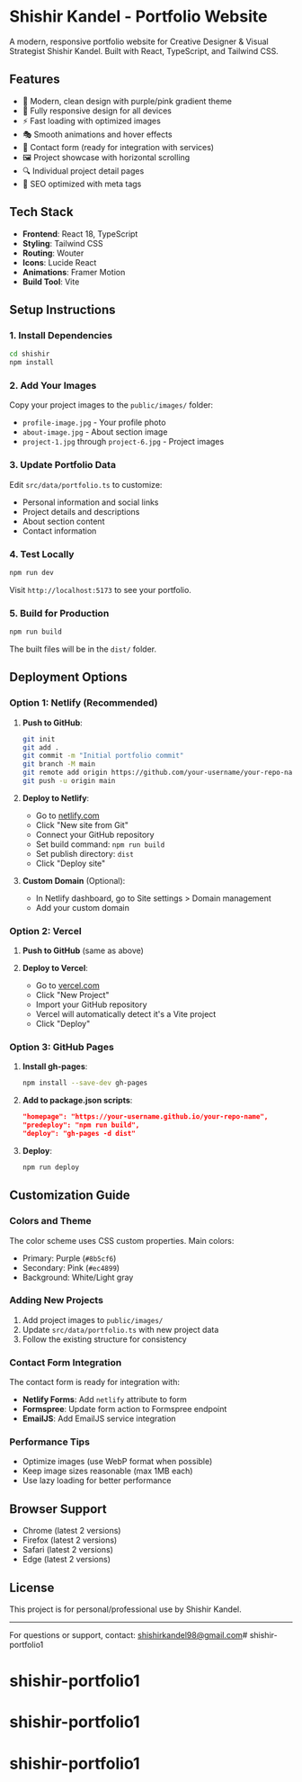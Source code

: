 # Shishir Kandel - Portfolio Website

A modern, responsive portfolio website for Creative Designer & Visual Strategist Shishir Kandel. Built with React, TypeScript, and Tailwind CSS.

## Features

- 🎨 Modern, clean design with purple/pink gradient theme
- 📱 Fully responsive design for all devices
- ⚡ Fast loading with optimized images
- 🎭 Smooth animations and hover effects
- 📧 Contact form (ready for integration with services)
- 🖼️ Project showcase with horizontal scrolling
- 🔍 Individual project detail pages
- 🌟 SEO optimized with meta tags

## Tech Stack

- **Frontend**: React 18, TypeScript
- **Styling**: Tailwind CSS
- **Routing**: Wouter
- **Icons**: Lucide React
- **Animations**: Framer Motion
- **Build Tool**: Vite

## Setup Instructions

### 1. Install Dependencies

```bash
cd shishir
npm install
```

### 2. Add Your Images

Copy your project images to the `public/images/` folder:

- `profile-image.jpg` - Your profile photo
- `about-image.jpg` - About section image
- `project-1.jpg` through `project-6.jpg` - Project images

### 3. Update Portfolio Data

Edit `src/data/portfolio.ts` to customize:

- Personal information and social links
- Project details and descriptions
- About section content
- Contact information

### 4. Test Locally

```bash
npm run dev
```

Visit `http://localhost:5173` to see your portfolio.

### 5. Build for Production

```bash
npm run build
```

The built files will be in the `dist/` folder.

## Deployment Options

### Option 1: Netlify (Recommended)

1. **Push to GitHub**:
   ```bash
   git init
   git add .
   git commit -m "Initial portfolio commit"
   git branch -M main
   git remote add origin https://github.com/your-username/your-repo-name.git
   git push -u origin main
   ```

2. **Deploy to Netlify**:
   - Go to [netlify.com](https://netlify.com)
   - Click "New site from Git"
   - Connect your GitHub repository
   - Set build command: `npm run build`
   - Set publish directory: `dist`
   - Click "Deploy site"

3. **Custom Domain** (Optional):
   - In Netlify dashboard, go to Site settings > Domain management
   - Add your custom domain

### Option 2: Vercel

1. **Push to GitHub** (same as above)

2. **Deploy to Vercel**:
   - Go to [vercel.com](https://vercel.com)
   - Click "New Project"
   - Import your GitHub repository
   - Vercel will automatically detect it's a Vite project
   - Click "Deploy"

### Option 3: GitHub Pages

1. **Install gh-pages**:
   ```bash
   npm install --save-dev gh-pages
   ```

2. **Add to package.json scripts**:
   ```json
   "homepage": "https://your-username.github.io/your-repo-name",
   "predeploy": "npm run build",
   "deploy": "gh-pages -d dist"
   ```

3. **Deploy**:
   ```bash
   npm run deploy
   ```

## Customization Guide

### Colors and Theme

The color scheme uses CSS custom properties. Main colors:
- Primary: Purple (`#8b5cf6`)
- Secondary: Pink (`#ec4899`)
- Background: White/Light gray

### Adding New Projects

1. Add project images to `public/images/`
2. Update `src/data/portfolio.ts` with new project data
3. Follow the existing structure for consistency

### Contact Form Integration

The contact form is ready for integration with:

- **Netlify Forms**: Add `netlify` attribute to form
- **Formspree**: Update form action to Formspree endpoint
- **EmailJS**: Add EmailJS service integration

### Performance Tips

- Optimize images (use WebP format when possible)
- Keep image sizes reasonable (max 1MB each)
- Use lazy loading for better performance

## Browser Support

- Chrome (latest 2 versions)
- Firefox (latest 2 versions)
- Safari (latest 2 versions)
- Edge (latest 2 versions)

## License

This project is for personal/professional use by Shishir Kandel.

---

For questions or support, contact: shishirkandel98@gmail.com# shishir-portfolio1
# shishir-portfolio1
# shishir-portfolio1
# shishir-portfolio1
